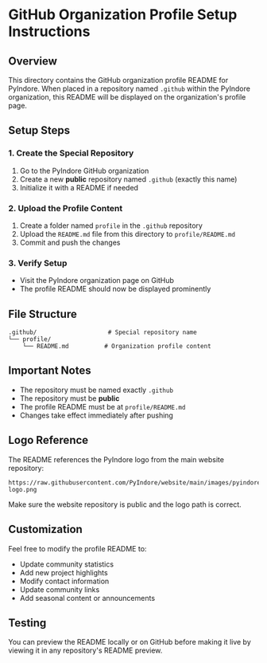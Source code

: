 # GitHub Organization Profile Setup Instructions

## Overview
This directory contains the GitHub organization profile README for PyIndore. When placed in a repository named `.github` within the PyIndore organization, this README will be displayed on the organization's profile page.

## Setup Steps

### 1. Create the Special Repository
1. Go to the PyIndore GitHub organization
2. Create a new **public** repository named `.github` (exactly this name)
3. Initialize it with a README if needed

### 2. Upload the Profile Content
1. Create a folder named `profile` in the `.github` repository
2. Upload the `README.md` file from this directory to `profile/README.md`
3. Commit and push the changes

### 3. Verify Setup
- Visit the PyIndore organization page on GitHub
- The profile README should now be displayed prominently

## File Structure
```
.github/                    # Special repository name
└── profile/
    └── README.md          # Organization profile content
```

## Important Notes
- The repository must be named exactly `.github`
- The repository must be **public**
- The profile README must be at `profile/README.md`
- Changes take effect immediately after pushing

## Logo Reference
The README references the PyIndore logo from the main website repository:
```
https://raw.githubusercontent.com/PyIndore/website/main/images/pyindore-logo.png
```

Make sure the website repository is public and the logo path is correct.

## Customization
Feel free to modify the profile README to:
- Update community statistics
- Add new project highlights
- Modify contact information
- Update community links
- Add seasonal content or announcements

## Testing
You can preview the README locally or on GitHub before making it live by viewing it in any repository's README preview.